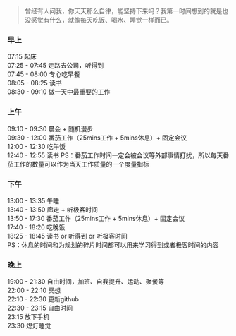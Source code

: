> 曾经有人问我，你天天那么自律，能坚持下来吗？我第一时间想到的就是也 没感觉有什么，就像每天吃饭、喝水、睡觉一样而已。

### 早上
07:15 起床 <br>
07:25 - 07:45 走路去公司，听得到 <br>
07:45 - 08:00 专心吃早餐 <br>
08:05 - 08:25 读书 <br>
08:30 - 09:10 做一天中最重要的工作 <br>

### 上午
09:10 - 09:30 晨会 + 随机漫步 <br>
09:30 - 12:00 番茄工作（25mins工作 + 5mins休息）+ 固定会议 <br>
12:00 - 12:30 吃午饭 <br>
12:40 - 12:55 读书
PS：番茄工作时间一定会被会议等外部事情打扰，所以每天番茄工作的数量可以作为当天工作质量的一个度量指标 <br>

### 下午
13:00 - 13:35 午睡  <br>
13:40 - 13:50 廊走 + 听极客时间 <br>
13:50 - 17:30 番茄工作（25mins工作 + 5mins休息）+ 固定会议 <br>
17:40 - 18:20 吃晚饭 <br>
18:25 - 18:45 读书 or 听得到 or 听极客时间 <br>
PS：休息的时间和为规划的碎片时间都可以用来学习得到或者极客时间的内容 <br>

### 晚上
19:00 - 21:30 自由时间，加班、自我提升、运动、聚餐等 <br>
22:00 - 22:10 冥想 <br>
22:10 - 22:30 更新github <br>
22:30 - 23:15 自由时间 <br>
23:15 放下手机 <br>
23:30 熄灯睡觉 <br>